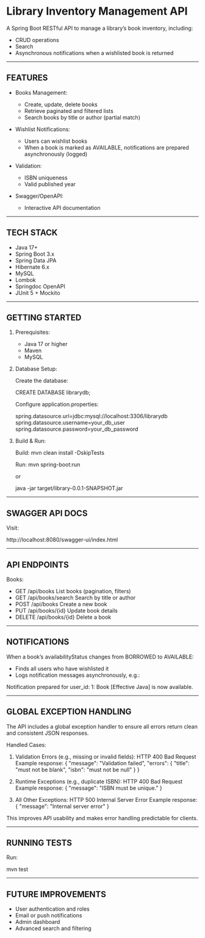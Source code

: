 Library Inventory Management API
=================================

A Spring Boot RESTful API to manage a library’s book inventory, including:
- CRUD operations
- Search
- Asynchronous notifications when a wishlisted book is returned

------------------------------------------------------------
FEATURES
------------------------------------------------------------

- Books Management:
  * Create, update, delete books
  * Retrieve paginated and filtered lists
  * Search books by title or author (partial match)

- Wishlist Notifications:
  * Users can wishlist books
  * When a book is marked as AVAILABLE, notifications are prepared asynchronously (logged)

- Validation:
  * ISBN uniqueness
  * Valid published year

- Swagger/OpenAPI:
  * Interactive API documentation

------------------------------------------------------------
TECH STACK
------------------------------------------------------------

- Java 17+
- Spring Boot 3.x
- Spring Data JPA
- Hibernate 6.x
- MySQL
- Lombok
- Springdoc OpenAPI
- JUnit 5 + Mockito

------------------------------------------------------------
GETTING STARTED
------------------------------------------------------------

1. Prerequisites:
   - Java 17 or higher
   - Maven
   - MySQL

2. Database Setup:

   Create the database:

   CREATE DATABASE librarydb;

   Configure application.properties:

   spring.datasource.url=jdbc:mysql://localhost:3306/librarydb
   spring.datasource.username=your_db_user
   spring.datasource.password=your_db_password

3. Build & Run:

   Build:
   mvn clean install -DskipTests

   Run:
   mvn spring-boot:run

   or

   java -jar target/library-0.0.1-SNAPSHOT.jar

------------------------------------------------------------
SWAGGER API DOCS
------------------------------------------------------------

Visit:

http://localhost:8080/swagger-ui/index.html

------------------------------------------------------------
API ENDPOINTS
------------------------------------------------------------

Books:

- GET    /api/books         List books (pagination, filters)
- GET    /api/books/search  Search by title or author
- POST   /api/books         Create a new book
- PUT    /api/books/{id}    Update book details
- DELETE /api/books/{id}    Delete a book

------------------------------------------------------------
NOTIFICATIONS
------------------------------------------------------------

When a book’s availabilityStatus changes from BORROWED to AVAILABLE:
- Finds all users who have wishlisted it
- Logs notification messages asynchronously, e.g.:

Notification prepared for user_id: 1: Book [Effective Java] is now available.

------------------------------------------------------------
GLOBAL EXCEPTION HANDLING
------------------------------------------------------------

The API includes a global exception handler to ensure all errors return clean and consistent JSON responses.

Handled Cases:

1. Validation Errors (e.g., missing or invalid fields):
   HTTP 400 Bad Request
   Example response:
   {
     "message": "Validation failed",
     "errors": {
       "title": "must not be blank",
       "isbn": "must not be null"
     }
   }

2. Runtime Exceptions (e.g., duplicate ISBN):
   HTTP 400 Bad Request
   Example response:
   {
     "message": "ISBN must be unique."
   }

3. All Other Exceptions:
   HTTP 500 Internal Server Error
   Example response:
   {
     "message": "Internal server error"
   }

This improves API usability and makes error handling predictable for clients.


------------------------------------------------------------
RUNNING TESTS
------------------------------------------------------------

Run:

mvn test

------------------------------------------------------------
FUTURE IMPROVEMENTS
------------------------------------------------------------

- User authentication and roles
- Email or push notifications
- Admin dashboard
- Advanced search and filtering
